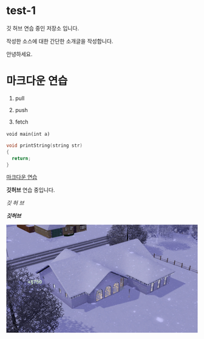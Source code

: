 # test-1
깃 허브 연습 중인 저장소 입니다.

작성한 소스에 대한 간단한 소개글을 작성합니다.

안녕하세요.

# 마크다운 연습

1. pull

3. push

2. fetch

`void main(int a)`

```c++
void printString(string str)
{
  return;
}
```

[마크다운 연습](https://www.github.com/CSK9/test-1, "클릭하면 이동합니다.")


**깃허브** 연습 중입니다.

*깃 허 브*

***깃허브***

![프로필 이미지](./Screenshot-429.jpg)
